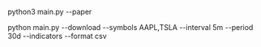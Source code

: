  python3 main.py --paper

python main.py --download --symbols AAPL,TSLA --interval 5m --period 30d --indicators --format csv

